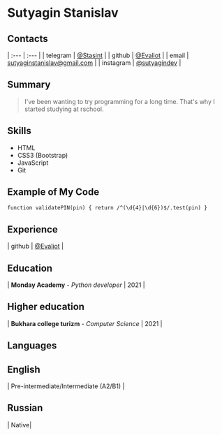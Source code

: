 # Sutyagin Stanislav

## Contacts

| :--- | :--- |
| telegram | [@Stasint](https://t.me/Stasint) |
| github | [@Evaliot](https://github.com/Evaliot) |
| email | [sutyaginstanislav@gmail.com](sutyaginstanislav@gmail.com) |
| instagram | [@sutyagindev](https://www.instagram.com/sutyagindev/) |

## Summary

> I've been wanting to try programming for a long time. That's why I started studying at rschool.

## Skills

- HTML
- CSS3 (Bootstrap)
- JavaScript
- Git

## Example of My Code

`function validatePIN(pin) { return /^(\d{4}|\d{6})$/.test(pin) }`

## Experience

| github | [@Evaliot](https://github.com/stanisw) |

## Education

| **Monday Academy** - _Python developer_ | 2021 |

## Higher education

| **Bukhara college turizm** - _Computer Science_ | 2021 |

## Languages

## English

| Pre-intermediate/Intermediate (A2/B1) |

## Russian

| Native|
